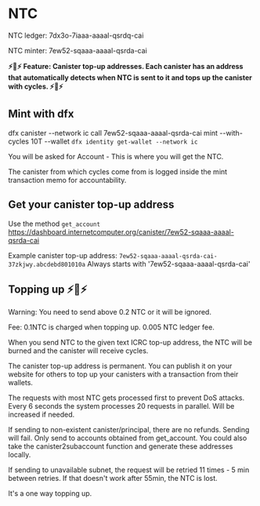 # NTC

NTC ledger: 7dx3o-7iaaa-aaaal-qsrdq-cai

NTC minter: 7ew52-sqaaa-aaaal-qsrda-cai

**⚡🔋⚡ Feature: Canister top-up addresses. Each canister has an address that automatically detects when NTC is sent to it and tops up the canister with cycles. ⚡🔋⚡**

## Mint with dfx

dfx canister --network ic call 7ew52-sqaaa-aaaal-qsrda-cai mint --with-cycles 10T --wallet `dfx identity get-wallet --network ic`

You will be asked for Account - This is where you will get the NTC.

The canister from which cycles come from is logged inside the mint transaction memo for accountability.

## Get your canister top-up address

Use the method `get_account` https://dashboard.internetcomputer.org/canister/7ew52-sqaaa-aaaal-qsrda-cai

Example canister top-up address: `7ew52-sqaaa-aaaal-qsrda-cai-37zkjwy.abcdebd801010a`
Always starts with '7ew52-sqaaa-aaaal-qsrda-cai'

## Topping up ⚡🔋⚡

Warning: You need to send above 0.2 NTC or it will be ignored.

Fee: 0.1NTC is charged when topping up. 0.005 NTC ledger fee.

When you send NTC to the given text ICRC top-up address, the NTC will be burned and the canister will receive cycles.

The canister top-up address is permanent. You can publish it on your website for others to top up your canisters with a transaction from their wallets.

The requests with most NTC gets processed first to prevent DoS attacks. Every 6 seconds the system processes 20 requests in parallel. Will be increased if needed.

If sending to non-existent canister/principal, there are no refunds. Sending will fail. Only send to accounts obtained from get_account.
You could also take the canister2subaccount function and generate these addresses locally.

If sending to unavailable subnet, the request will be retried 11 times - 5 min between retries. If that doesn't work after 55min, the NTC is lost.

It's a one way topping up.

